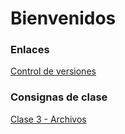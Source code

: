 # Bienvenidos


### Enlaces
[Control de versiones](documents/versionado.md)


### Consignas de clase
[Clase 3 - Archivos](documents/consignas/clase_3.md)